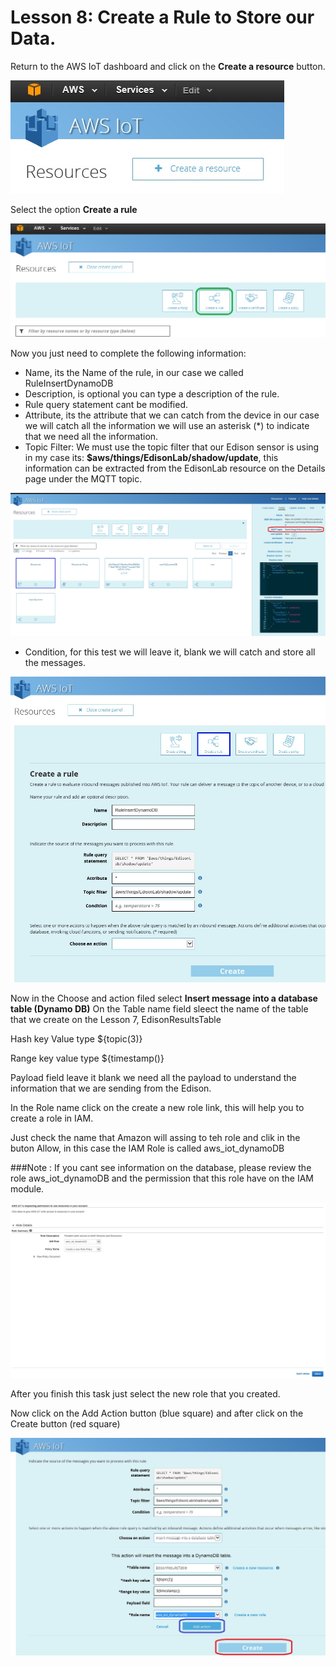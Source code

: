 # Lesson 8: Create a Rule to Store our Data.

Return to the AWS IoT dashboard and click on the **Create a resource** button.

![](40.jpg)

Select the option **Create a rule**

![](39.jpg)

Now you just need to complete the following information:

* Name, its the Name of the rule, in our case we called RuleInsertDynamoDB
* Description, is optional you can type a description of the rule.
* Rule query statement cant be modified.
* Attribute, its the attribute that we can catch from the device in our case we will catch all the information we will use an asterisk (*) to indicate that we need all the information. 
* Topic Filter: We must use the topic filter that our Edison sensor is using in my case its: **$aws/things/EdisonLab/shadow/update**, this information can be extracted from the EdisonLab resource on the Details page under the MQTT topic. 

![](42.jpg)

* Condition, for this test we will leave it, blank we will catch and store all the messages.

![](41.jpg)

Now in the Choose and action filed select **Insert message into a database table (Dynamo DB)**
On the Table name field sleect the name of the table that we create on the Lesson 7, EdisonResultsTable

Hash key Value type ${topic(3)}

Range key value type ${timestamp()}


Payload field leave it blank we need all the payload to understand the information that we are sending from the Edison.

In the Role name click on the create a new role link, this will help you to create a role in IAM.

Just check the name that Amazon will assing to teh role and clik in the buton Allow, in this case the IAM Role is called aws_iot_dynamoDB 

###Note : If you cant see information on the database, please review the role aws_iot_dynamoDB and the permission that this role have on the IAM module.

![](43.jpg)

After you finish this task just select the new role that you created.

Now click on the Add Action button (blue square) and after click on the Create button (red square)

![](44.jpg)



